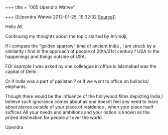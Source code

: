 +++
title = "005 Upendra Watwe"

+++
[[Upendra Watwe	2012-01-25, 19:32:32 [Source](https://groups.google.com/g/samskrita/c/gMOP43j3WhA)]]



Hello All,

Continuing my thoughts about the topic started by Arvindji,

  

If I compare the "golden sparrow" time of ancient India , I am struck by a similarity I find in the approach of people of 20th/21st century f USA
to the happenings and things outside of USA.

FOr example I was asked by one colleague in office is Islamabad was the capital of Delhi .

Or if India was a part of pakistan ? or if we went to office on bullocks/ elephants.

Though there would be the influence of the hollywood films depicting India,I believe such ignorance comes about as one doesnt feel any need to learn about places outside of your place of residence , when your place itself suffices All your needs and ambitions and your nation is known as the prized destination for people all over the world.

Upendra

  

